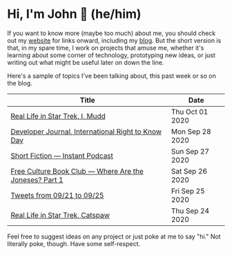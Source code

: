 # Hi, I'm John 👋 (he/him)

If you want to know more (maybe too much) about me, you should check out my [website](https://john.colagioia.net/) for links onward, including my [blog](https://john.colagioia.net/blog).  But the short version is that, in my spare time, I work on projects that amuse me, whether it's learning about some corner of technology, prototyping new ideas, or just writing out what might be useful later on down the line.

Here's a sample of topics I've been talking about, this past week or so on the blog.

|Title|Date|
|-----|-------|
|[Real Life in Star Trek, I, Mudd](https://john.colagioia.net/blog/2020/10/01/mudd.html)|Thu Oct 01 2020|
|[Developer Journal, International Right to Know Day](https://john.colagioia.net/blog/2020/09/28/know.html)|Mon Sep 28 2020|
|[Short Fiction — Instant Podcast](https://john.colagioia.net/blog/2020/09/27/podcast.html)|Sun Sep 27 2020|
|[Free Culture Book Club — Where Are the Joneses? Part 1](https://john.colagioia.net/blog/2020/09/26/joneses1.html)|Sat Sep 26 2020|
|[Tweets from 09/21 to 09/25](https://john.colagioia.net/blog/media/2020/09/25/week.html)|Fri Sep 25 2020|
|[Real Life in Star Trek, Catspaw](https://john.colagioia.net/blog/2020/09/24/catspaw.html)|Thu Sep 24 2020|

Feel free to suggest ideas on any project or just poke at me to say "hi." Not literally poke, though. Have some self-respect.
